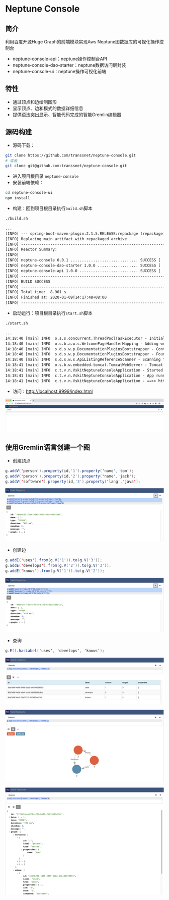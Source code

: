 # Neptune Console

## 简介

利用百度开源Huge Graph的前端模块实现Aws Neptune图数据库的可视化操作控制台

- neptune-console-api：neptune操作控制台API
- neptune-console-dao-starter：neptune数据访问层封装
- neptune-console-ui：neptune操作可视化前端

## 特性

* 通过顶点和边绘制图形
* 显示顶点、边和模式的数据详细信息
* 提供语法突出显示、智能代码完成的智能Gremlin编辑器

## 源码构建

* 源码下载：

```bash
git clone https://github.com/transsnet/neptune-console.git
# 或者
git clone git@github.com:transsnet/neptune-console.git
```

* 进入项目根目录 `neptune-console`
* 安装前端依赖：

```bash
cd neptune-console-ui
npm install
```

* 构建：回到项目根目录执行`build.sh`脚本

```bash
./build.sh
```

```xml
...
[INFO] --- spring-boot-maven-plugin:2.1.5.RELEASE:repackage (repackage) @ neptune-console-api ---
[INFO] Replacing main artifact with repackaged archive
[INFO] ------------------------------------------------------------------------
[INFO] Reactor Summary:
[INFO] 
[INFO] neptune-console 0.0.1 .............................. SUCCESS [  0.314 s]
[INFO] neptune-console-dao-starter 1.0.0 .................. SUCCESS [  3.535 s]
[INFO] neptune-console-api 1.0.0 .......................... SUCCESS [  4.780 s]
[INFO] ------------------------------------------------------------------------
[INFO] BUILD SUCCESS
[INFO] ------------------------------------------------------------------------
[INFO] Total time:  8.901 s
[INFO] Finished at: 2020-01-09T14:17:48+08:00
[INFO] ------------------------------------------------------------------------
```

* 启动运行：项目根目录执行`start.sh`脚本

```bash
./start.sh
```

```xml
...
14:18:40 [main] INFO  o.s.s.concurrent.ThreadPoolTaskExecutor - Initializing ExecutorService 'applicationTaskExecutor'
14:18:40 [main] INFO  o.s.b.a.w.s.WelcomePageHandlerMapping - Adding welcome page: class path resource [static/index.html]
14:18:40 [main] INFO  s.d.s.w.p.DocumentationPluginsBootstrapper - Context refreshed
14:18:40 [main] INFO  s.d.s.w.p.DocumentationPluginsBootstrapper - Found 1 custom documentation plugin(s)
14:18:40 [main] INFO  s.d.s.w.s.ApiListingReferenceScanner - Scanning for api listing references
14:18:41 [main] INFO  o.s.b.w.embedded.tomcat.TomcatWebServer - Tomcat started on port(s): 9999 (http) with context path ''
14:18:41 [main] INFO  c.t.v.n.VskitNeptuneConsoleApplication - Started VskitNeptuneConsoleApplication in 3.374 seconds (JVM running for 3.751)
14:18:41 [main] INFO  c.t.v.n.VskitNeptuneConsoleApplication - App running at:
14:18:41 [main] INFO  c.t.v.n.VskitNeptuneConsoleApplication - ==>> http://localhost:9999/index.html
```

* 访问：[http://localhost:9999/index.html](http://localhost:9999/index.html)

![image-20200107155614651](doc/01.png)

## 使用Gremlin语言创建一个图

* 创建顶点

```java
g.addV('person').property(id,'1').property('name','tom');
g.addV('person').property(id,'2').property('name','jack');
g.addV('software').property(id,'3').property('lang','java');
```

![image-20200107155614651](doc/02.png)

* 创建边

```java
g.addE('uses').from(g.V('1')).to(g.V('3'));
g.addE('develops').from(g.V('2')).to(g.V('3'));
g.addE('knows').from(g.V('1')).to(g.V('2'));
```

![image-20200107155614651](doc/03.png)

* 查询

```java
g.E().hasLabel('uses', 'develops', 'knows');
```

![image-20200107155614651](doc/04.png)

![image-20200107155614651](doc/05.png)

![image-20200107155614651](doc/06.png)